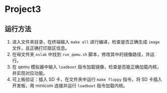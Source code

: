 # Project3



## 运行方法

1. 进入文件夹目录，在终端输入 `make all` 进行编译，检查是否正确生成 `image` 文件，且正确打印扇区信息。
2. 在母文件夹 `oslab` 中找到 `run_qemu.sh` 脚本，修改其中的镜像路径，并运行。
3. 在 qemu 模拟器中输入 `loadboot` 指令加载镜像，检查是否能正确加载内核，并实现对应功能。
4. 可上板验证：插入 SD 卡，在文件夹中运行 `make floppy` 指令，将 SD 卡插入开发板，用 minicom 连接并运行 `loadboot` 指令加载内核。